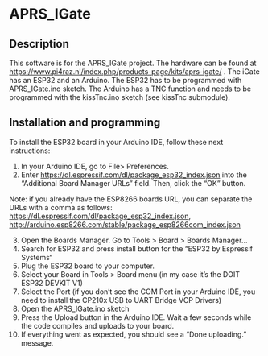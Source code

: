 # APRS_IGate #

## Description ##

This software is for the APRS_IGate project. The hardware can be found at https://www.pi4raz.nl/index.php/products-page/kits/aprs-igate/ .
The iGate has an ESP32 and an Arduino. The ESP32 has to be programmed with APRS_IGate.ino sketch. The Arduino has a TNC function and needs to be programmed with the kissTnc.ino sketch (see kissTnc submodule). 

## Installation and programming ##

To install the ESP32 board in your Arduino IDE, follow these next instructions:

1. In your Arduino IDE, go to File> Preferences.
2. Enter https://dl.espressif.com/dl/package_esp32_index.json into the “Additional Board Manager URLs” field. Then, click the “OK” button.

Note: if you already have the ESP8266 boards URL, you can separate the URLs with a comma as follows:
https://dl.espressif.com/dl/package_esp32_index.json, http://arduino.esp8266.com/stable/package_esp8266com_index.json

3. Open the Boards Manager. Go to Tools > Board > Boards Manager…
4. Search for ESP32 and press install button for the “ESP32 by Espressif Systems“
6. Plug the ESP32 board to your computer.
7. Select your Board in Tools > Board menu (in my case it’s the DOIT ESP32 DEVKIT V1)
8. Select the Port (if you don’t see the COM Port in your Arduino IDE, you need to install the CP210x USB to UART Bridge VCP Drivers)
9. Open the APRS_IGate.ino sketch
10. Press the Upload button in the Arduino IDE. Wait a few seconds while the code compiles and uploads to your board.
11. If everything went as expected, you should see a “Done uploading.” message.
